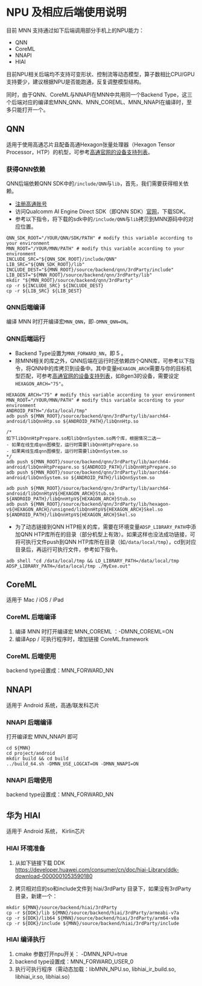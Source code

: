 # NPU 及相应后端使用说明

目前 MNN 支持通过如下后端调用部分手机上的NPU能力：
- QNN
- CoreML
- NNAPI
- HIAI

目前NPU相关后端均不支持可变形状、控制流等动态模型，算子数相比CPU/GPU支持要少，建议根据NPU是否能跑通，反复调整模型结构。

同时，由于QNN、CoreML与NNAPI在MNN中共用同一个Backend Type，这三个后端对应的编译宏MNN_QNN、MNN_COREML、MNN_NNAPI在编译时，至多只能打开一个。

## QNN
适用于使用高通芯片且配备高通Hexagon张量处理器（Hexagon Tensor Processor，HTP）的机型，可参考[高通官网的设备支持列表](https://docs.qualcomm.com/bundle/publicresource/topics/80-63442-50/overview.html#supported-snapdragon-devices)。

### 获得QNN依赖
QNN后端依赖QNN SDK中的`/include/QNN`与`lib`，首先，我们需要获得相关依赖。
- [注册高通账号](https://myaccount.qualcomm.com/signup)
- 访问Qualcomm AI Engine Direct SDK（即QNN SDK）[官网](https://www.qualcomm.com/developer/software/qualcomm-ai-engine-direct-sdk)，下载SDK。
- 参考以下指令，将下载的sdk中的`/include/QNN`与`lib`拷贝到MNN源码中的对应位置。
```
QNN_SDK_ROOT="/YOUR/QNN/SDK/PATH" # modify this variable according to your environment
MNN_ROOT="/YOUR/MNN/PATH" # modify this variable according to your environment
INCLUDE_SRC="${QNN_SDK_ROOT}/include/QNN"
LIB_SRC="${QNN_SDK_ROOT}/lib"
INCLUDE_DEST="${MNN_ROOT}/source/backend/qnn/3rdParty/include"
LIB_DEST="${MNN_ROOT}/source/backend/qnn/3rdParty/lib"
mkdir "${MNN_ROOT}/source/backend/qnn/3rdParty"
cp -r ${INCLUDE_SRC} ${INCLUDE_DEST}
cp -r ${LIB_SRC} ${LIB_DEST}
```

### QNN后端编译
编译 MNN 时打开编译宏`MNN_QNN`，即`-DMNN_QNN=ON`。

### QNN后端运行
- Backend Type设置为`MNN_FORWARD_NN`，即 5 。
- 除MNN相关的库之外，QNN后端在运行时还依赖四个QNN库，可参考以下指令，将QNN中的库拷贝到设备中。其中变量`HEXAGON_ARCH`需要与你的目标机型匹配，可参考[高通官网的设备支持列表](https://docs.qualcomm.com/bundle/publicresource/topics/80-63442-50/overview.html#supported-snapdragon-devices)，如8gen3的设备，需要设定`HEXAGON_ARCH="75"`。
```
HEXAGON_ARCH="75" # modify this variable according to your environment
MNN_ROOT="/YOUR/MNN/PATH" # modify this variable according to your environment
ANDROID_PATH="/data/local/tmp"
adb push ${MNN_ROOT}/source/backend/qnn/3rdParty/lib/aarch64-android/libQnnHtp.so ${ANDROID_PATH}/libQnnHtp.so

/*
如下libQnnHtpPrepare.so和libQnnSystem.so两个库，根据情况二选一
- 如果在线生成qnn图模型，运行时需要libQnnHtpPrepare.so
- 如果离线生成qnn图模型，运行时需要libQnnSystem.so
*/
adb push ${MNN_ROOT}/source/backend/qnn/3rdParty/lib/aarch64-android/libQnnHtpPrepare.so ${ANDROID_PATH}/libQnnHtpPrepare.so
adb push ${MNN_ROOT}/source/backend/qnn/3rdParty/lib/aarch64-android/libQnnSystem.so ${ANDROID_PATH}/libQnnSystem.so

adb push ${MNN_ROOT}/source/backend/qnn/3rdParty/lib/aarch64-android/libQnnHtpV${HEXAGON_ARCH}Stub.so ${ANDROID_PATH}/libQnnHtpV${HEXAGON_ARCH}Stub.so
adb push ${MNN_ROOT}/source/backend/qnn/3rdParty/lib/hexagon-v${HEXAGON_ARCH}/unsigned/libQnnHtpV${HEXAGON_ARCH}Skel.so ${ANDROID_PATH}/libQnnHtpV${HEXAGON_ARCH}Skel.so
```
- 为了动态链接到QNN HTP相关的库，需要在环境变量`ADSP_LIBRARY_PATH`中添加QNN HTP库所在的目录（部分机型上有效）。如果这样也没法成功链接，可将可执行文件push到QNN HTP库所在目录（如`/data/local/tmp`），cd到对应目录后，再运行可执行文件，参考如下指令。
```
adb shell "cd /data/local/tmp && LD_LIBRARY_PATH=/data/local/tmp ADSP_LIBRARY_PATH=/data/local/tmp ./MyExe.out"
```

## CoreML
适用于 Mac / iOS / iPad

### CoreML 后端编译
1. 编译 MNN 时打开编译宏 MNN_COREML ：-DMNN_COREML=ON
2. 编译App / 可执行程序时，增加链接 CoreML.framework

### CoreML 后端使用
backend type设置成：MNN_FORWARD_NN

## NNAPI
适用于 Android 系统，高通/联发科芯片

### NNAPI 后端编译
打开编译宏 MNN_NNAPI 即可
```
cd ${MNN}
cd project/android
mkdir build && cd build
../build_64.sh -DMNN_USE_LOGCAT=ON -DMNN_NNAPI=ON
``` 

### NNAPI 后端使用
backend type设置成：MNN_FORWARD_NN


## 华为 HIAI 
适用于 Android 系统， Kirlin芯片

### HIAI 环境准备
1. 从如下链接下载 DDK 
https://developer.huawei.com/consumer/cn/doc/hiai-Library/ddk-download-0000001053590180



2. 拷贝相对应的so和include文件到 hiai/3rdParty 目录下，如果没有3rdParty目录，新建一个：

```
mkdir ${MNN}/source/backend/hiai/3rdParty
cp -r ${DDK}/lib ${MNN}/source/backend/hiai/3rdParty/armeabi-v7a
cp -r ${DDK}/lib64 ${MNN}/source/backend/hiai/3rdParty/arm64-v8a
cp -r ${DDK}/include ${MNN}/source/backend/hiai/3rdParty/include
```

### HIAI 编译执行
1. cmake 参数打开npu开关： -DMNN_NPU=true 
2. backend type设置成：MNN_FORWARD_USER_0
3. 执行可执行程序（需动态加载：libMNN_NPU.so, libhiai_ir_build.so, libhiai_ir.so, libhiai.so）

